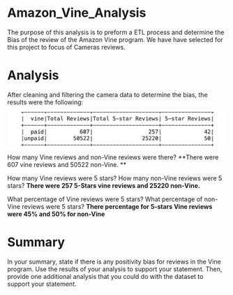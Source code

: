 # Amazon_Vine_Analysis
The purpose of this analysis is to preform a ETL process and determine the Bias of the review of the Amazon Vine program. We have have selected for this project to focus of Cameras reviews.

# Analysis

After cleaning and filtering the camera data to determine the bias, the results were the following: 

<img src="https://github.com/carolinamedina26/Amazon_Vine_Analysis/blob/main/Deliverable_2.png">


How many Vine reviews and non-Vine reviews were there?
**There were 607 vine reviews and 50522 non-Vine. **

How many Vine reviews were 5 stars? How many non-Vine reviews were 5 stars?
**There were 257 5-Stars vine reviews and 25220 non-Vine.**

What percentage of Vine reviews were 5 stars? What percentage of non-Vine reviews were 5 stars?
**There percentage for 5-stars Vine reviews were 45% and 50% for non-Vine**

# Summary

In your summary, state if there is any positivity bias for reviews in the Vine program. Use the results of your analysis to support your statement. Then, provide one additional analysis that you could do with the dataset to support your statement.
